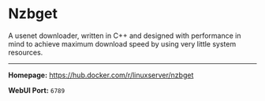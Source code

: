 # Nzbget

A usenet downloader, written in C++ and designed with performance in mind to achieve maximum download speed by using very little system resources.

---

**Homepage:** https://hub.docker.com/r/linuxserver/nzbget

**WebUI Port:** `6789`